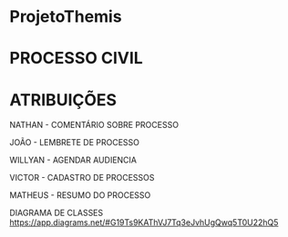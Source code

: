 # ProjetoThemis

# PROCESSO CIVIL


# ATRIBUIÇÕES


NATHAN - COMENTÁRIO SOBRE PROCESSO

JOÃO - LEMBRETE DE PROCESSO

WILLYAN - AGENDAR AUDIENCIA

VICTOR - CADASTRO DE PROCESSOS

MATHEUS - RESUMO DO PROCESSO




DIAGRAMA DE CLASSES
https://app.diagrams.net/#G19Ts9KAThVJ7Tq3eJvhUgQwq5T0U22hQ5



